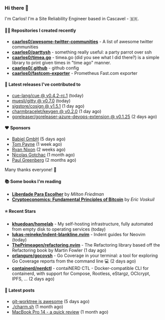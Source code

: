 ### Hi there 👋

I'm Carlos! I'm a Site Reliability Engineer based in Cascavel - 🇧🇷.

#### 👨‍💻 Repositories I created recently
- **[caarlos0/awesome-twitter-communities](https://github.com/caarlos0/awesome-twitter-communities)** - A list of awesome twitter communities
- **[caarlos0/parttysh](https://github.com/caarlos0/parttysh)** - something really useful: a party parrot over ssh
- **[caarlos0/timea.go](https://github.com/caarlos0/timea.go)** - timea.go (did you see what I did there?) is a simple library to print given times in &#34;time ago&#34; manner.
- **[caarlos0/.github](https://github.com/caarlos0/.github)** - github config
- **[caarlos0/fastcom-exporter](https://github.com/caarlos0/fastcom-exporter)** - Prometheus Fast.com exporter

#### 🚀 Latest releases I've contributed to


- [cue-lang/cue @ v0.4.2-rc.1](https://github.com/cue-lang/cue/releases/tag/v0.4.2-rc.1) (today)
- [muesli/gitty @ v0.7.0](https://github.com/muesli/gitty/releases/tag/v0.7.0) (today)
- [sigstore/cosign @ v1.5.1](https://github.com/sigstore/cosign/releases/tag/v1.5.1) (1 day ago)
- [charmbracelet/keygen @ v0.2.0](https://github.com/charmbracelet/keygen/releases/tag/v0.2.0) (1 day ago)
- [goreleaser/goreleaser-azure-devops-extension @ v0.1.25](https://github.com/goreleaser/goreleaser-azure-devops-extension/releases/tag/v0.1.25) (2 days ago)

#### ❤️ Sponsors
- [Babiel GmbH](https://github.com/babiel) (5 days ago)
- [Tom Payne](https://github.com/twpayne) (1 week ago)
- [Ryan Nixon](https://github.com/taiidani) (2 weeks ago)
- [Nicolas Gotchac](https://github.com/ngotchac) (1 month ago)
- [Paul Greenberg](https://github.com/greenpau) (2 months ago)

Many thanks everyone! 🙏

#### 📚 Some books I'm reading
- **[Liberdade Para Escolher](https://www.goodreads.com/book/show/17238591-liberdade-para-escolher)** by _Milton Friedman_
- **[Cryptoeconomics: Fundamental Principles of Bitcoin](https://www.goodreads.com/book/show/56919322-cryptoeconomics)** by _Eric Voskuil_

#### ⭐ Recent Stars


- **[khuedoan/homelab](https://github.com/khuedoan/homelab)** - My self-hosting infrastructure, fully automated from empty disk to operating services (today)
- **[lukas-reineke/indent-blankline.nvim](https://github.com/lukas-reineke/indent-blankline.nvim)** - Indent guides  for Neovim (today)
- **[ThePrimeagen/refactoring.nvim](https://github.com/ThePrimeagen/refactoring.nvim)** - The Refactoring library based off the Refactoring book by Martin Fowler (1 day ago)
- **[orlangure/gocovsh](https://github.com/orlangure/gocovsh)** - Go Coverage in your terminal: a tool for exploring Go Coverage reports from the command line 💻 (2 days ago)
- **[containerd/nerdctl](https://github.com/containerd/nerdctl)** - contaiNERD CTL - Docker-compatible CLI for containerd, with support for Compose, Rootless, eStargz, OCIcrypt, IPFS, ... (2 days ago)

#### 📄 Latest posts
- [git-worktree is awesome](https://carlosbecker.com/posts/git-worktrees/) (5 days ago)
- [./charm.sh](https://carlosbecker.com/posts/charm/) (1 month ago)
- [MacBook Pro 14 - a quick review](https://carlosbecker.com/posts/macbook-pro-14/) (1 month ago)
